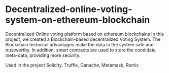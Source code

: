 # Decentralized-online-voting-system-on-ethereum-blockchain
Decentralized Online voting platform based on ethereum blockchains
In this project, we created a Blockchain-based decentralized Voting System. The Blockchain technical
advantages make the data in the system safe and trustworthy. In addition, smart contracts are used
to store the condidate meta-data, providing more security.

Used in the project Solidity, Truffle, Ganache, Metamask, Remix
